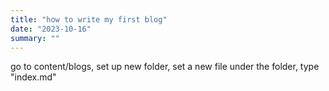 ```yaml
---
title: "how to write my first blog"
date: "2023-10-16"
summary: ""
---
```


go to content/blogs, set up new folder, set a new file under the folder, type "index.md"


